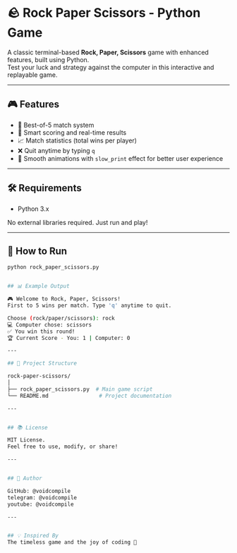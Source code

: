 # 🪨 Rock Paper Scissors - Python Game

A classic terminal-based **Rock, Paper, Scissors** game with enhanced features, built using Python.  
Test your luck and strategy against the computer in this interactive and replayable game.

---

## 🎮 Features

- 🔁 Best-of-5 match system
- 🧠 Smart scoring and real-time results
- 📈 Match statistics (total wins per player)
- ❌ Quit anytime by typing `q`
- 🐢 Smooth animations with `slow_print` effect for better user experience

---

## 🛠️ Requirements

- Python 3.x

No external libraries required. Just run and play!

---

## 🚀 How to Run

```bash
python rock_paper_scissors.py


## 📊 Example Output

🎮 Welcome to Rock, Paper, Scissors!
First to 5 wins per match. Type 'q' anytime to quit.

Choose (rock/paper/scissors): rock
💻 Computer chose: scissors
✅ You win this round!
🏆 Current Score - You: 1 | Computer: 0

---

## 📌 Project Structure

rock-paper-scissors/
│
├── rock_paper_scissors.py  # Main game script
└── README.md                # Project documentation

---


## 📚 License

MIT License.
Feel free to use, modify, or share!

---


## 🙌 Author

GitHub: @voidcompile
telegram: @voidcompile
youtube: @voidcompile

---


## 💡 Inspired By
The timeless game and the joy of coding 🎯


